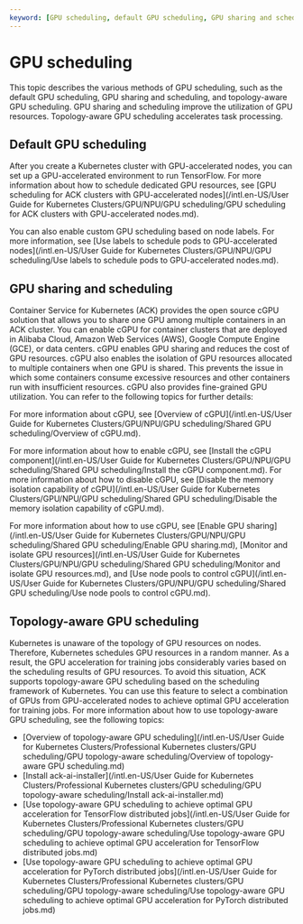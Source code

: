 ```yaml
---
keyword: [GPU scheduling, default GPU scheduling, GPU sharing and scheduling, Topology-aware GPU scheduling]
---
```


# GPU scheduling

This topic describes the various methods of GPU scheduling, such as the default GPU scheduling, GPU sharing and scheduling, and topology-aware GPU scheduling. GPU sharing and scheduling improve the utilization of GPU resources. Topology-aware GPU scheduling accelerates task processing.

## Default GPU scheduling

After you create a Kubernetes cluster with GPU-accelerated nodes, you can set up a GPU-accelerated environment to run TensorFlow. For more information about how to schedule dedicated GPU resources, see [GPU scheduling for ACK clusters with GPU-accelerated nodes](/intl.en-US/User Guide for Kubernetes Clusters/GPU/NPU/GPU scheduling/GPU scheduling for ACK clusters with GPU-accelerated nodes.md).

You can also enable custom GPU scheduling based on node labels. For more information, see [Use labels to schedule pods to GPU-accelerated nodes](/intl.en-US/User Guide for Kubernetes Clusters/GPU/NPU/GPU scheduling/Use labels to schedule pods to GPU-accelerated nodes.md).

## GPU sharing and scheduling

Container Service for Kubernetes \(ACK\) provides the open source cGPU solution that allows you to share one GPU among multiple containers in an ACK cluster. You can enable cGPU for container clusters that are deployed in Alibaba Cloud, Amazon Web Services \(AWS\), Google Compute Engine \(GCE\), or data centers. cGPU enables GPU sharing and reduces the cost of GPU resources. cGPU also enables the isolation of GPU resources allocated to multiple containers when one GPU is shared. This prevents the issue in which some containers consume excessive resources and other containers run with insufficient resources. cGPU also provides fine-grained GPU utilization. You can refer to the following topics for further details:

For more information about cGPU, see [Overview of cGPU](/intl.en-US/User Guide for Kubernetes Clusters/GPU/NPU/GPU scheduling/Shared GPU scheduling/Overview of cGPU.md).

For more information about how to enable cGPU, see [Install the cGPU component](/intl.en-US/User Guide for Kubernetes Clusters/GPU/NPU/GPU scheduling/Shared GPU scheduling/Install the cGPU component.md). For more information about how to disable cGPU, see [Disable the memory isolation capability of cGPU](/intl.en-US/User Guide for Kubernetes Clusters/GPU/NPU/GPU scheduling/Shared GPU scheduling/Disable the memory isolation capability of cGPU.md).

For more information about how to use cGPU, see [Enable GPU sharing](/intl.en-US/User Guide for Kubernetes Clusters/GPU/NPU/GPU scheduling/Shared GPU scheduling/Enable GPU sharing.md), [Monitor and isolate GPU resources](/intl.en-US/User Guide for Kubernetes Clusters/GPU/NPU/GPU scheduling/Shared GPU scheduling/Monitor and isolate GPU resources.md), and [Use node pools to control cGPU](/intl.en-US/User Guide for Kubernetes Clusters/GPU/NPU/GPU scheduling/Shared GPU scheduling/Use node pools to control cGPU.md).

## Topology-aware GPU scheduling

Kubernetes is unaware of the topology of GPU resources on nodes. Therefore, Kubernetes schedules GPU resources in a random manner. As a result, the GPU acceleration for training jobs considerably varies based on the scheduling results of GPU resources. To avoid this situation, ACK supports topology-aware GPU scheduling based on the scheduling framework of Kubernetes. You can use this feature to select a combination of GPUs from GPU-accelerated nodes to achieve optimal GPU acceleration for training jobs. For more information about how to use topology-aware GPU scheduling, see the following topics:

-   [Overview of topology-aware GPU scheduling](/intl.en-US/User Guide for Kubernetes Clusters/Professional Kubernetes clusters/GPU scheduling/GPU topology-aware scheduling/Overview of topology-aware GPU scheduling.md)
-   [Install ack-ai-installer](/intl.en-US/User Guide for Kubernetes Clusters/Professional Kubernetes clusters/GPU scheduling/GPU topology-aware scheduling/Install ack-ai-installer.md)
-   [Use topology-aware GPU scheduling to achieve optimal GPU acceleration for TensorFlow distributed jobs](/intl.en-US/User Guide for Kubernetes Clusters/Professional Kubernetes clusters/GPU scheduling/GPU topology-aware scheduling/Use topology-aware GPU scheduling to achieve optimal GPU acceleration for TensorFlow distributed jobs.md)
-   [Use topology-aware GPU scheduling to achieve optimal GPU acceleration for PyTorch distributed jobs](/intl.en-US/User Guide for Kubernetes Clusters/Professional Kubernetes clusters/GPU scheduling/GPU topology-aware scheduling/Use topology-aware GPU scheduling to achieve optimal GPU acceleration for PyTorch distributed jobs.md)

